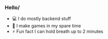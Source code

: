 ### Hello/

- 💻 I do mostly backend stuff
- 🔭 I make games in my spare time
- ⚡ Fun fact I can hold breath up to 2 minutes
